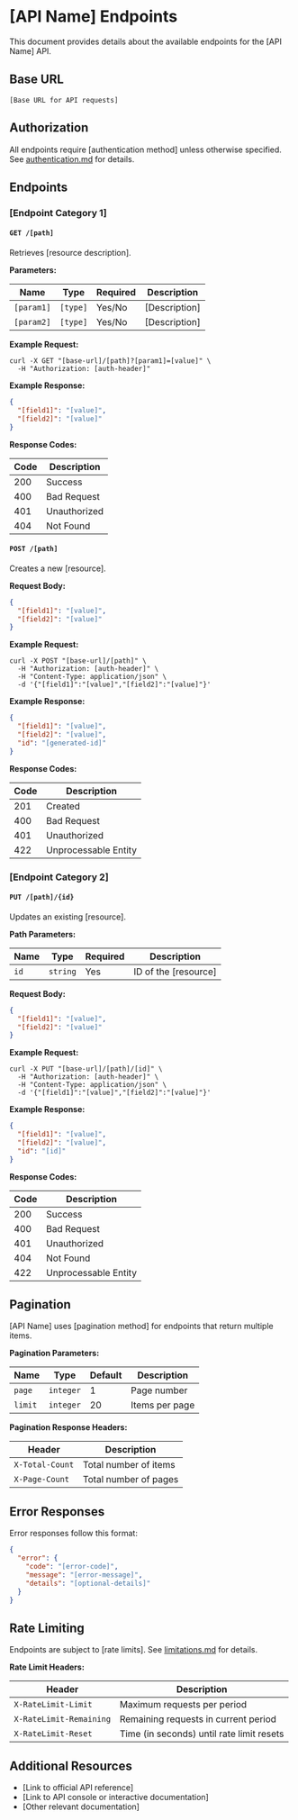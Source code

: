 # [API Name] Endpoints

This document provides details about the available endpoints for the [API Name] API.

## Base URL

```
[Base URL for API requests]
```

## Authorization

All endpoints require [authentication method] unless otherwise specified. See [authentication.md](./authentication.md) for details.

## Endpoints

### [Endpoint Category 1]

#### `GET /[path]`

Retrieves [resource description].

**Parameters:**

| Name | Type | Required | Description |
|------|------|----------|-------------|
| `[param1]` | `[type]` | Yes/No | [Description] |
| `[param2]` | `[type]` | Yes/No | [Description] |

**Example Request:**

```
curl -X GET "[base-url]/[path]?[param1]=[value]" \
  -H "Authorization: [auth-header]"
```

**Example Response:**

```json
{
  "[field1]": "[value]",
  "[field2]": "[value]"
}
```

**Response Codes:**

| Code | Description |
|------|-------------|
| 200 | Success |
| 400 | Bad Request |
| 401 | Unauthorized |
| 404 | Not Found |

#### `POST /[path]`

Creates a new [resource].

**Request Body:**

```json
{
  "[field1]": "[value]",
  "[field2]": "[value]"
}
```

**Example Request:**

```
curl -X POST "[base-url]/[path]" \
  -H "Authorization: [auth-header]" \
  -H "Content-Type: application/json" \
  -d '{"[field1]":"[value]","[field2]":"[value]"}'
```

**Example Response:**

```json
{
  "[field1]": "[value]",
  "[field2]": "[value]",
  "id": "[generated-id]"
}
```

**Response Codes:**

| Code | Description |
|------|-------------|
| 201 | Created |
| 400 | Bad Request |
| 401 | Unauthorized |
| 422 | Unprocessable Entity |

### [Endpoint Category 2]

#### `PUT /[path]/{id}`

Updates an existing [resource].

**Path Parameters:**

| Name | Type | Required | Description |
|------|------|----------|-------------|
| `id` | `string` | Yes | ID of the [resource] |

**Request Body:**

```json
{
  "[field1]": "[value]",
  "[field2]": "[value]"
}
```

**Example Request:**

```
curl -X PUT "[base-url]/[path]/[id]" \
  -H "Authorization: [auth-header]" \
  -H "Content-Type: application/json" \
  -d '{"[field1]":"[value]","[field2]":"[value]"}'
```

**Example Response:**

```json
{
  "[field1]": "[value]",
  "[field2]": "[value]",
  "id": "[id]"
}
```

**Response Codes:**

| Code | Description |
|------|-------------|
| 200 | Success |
| 400 | Bad Request |
| 401 | Unauthorized |
| 404 | Not Found |
| 422 | Unprocessable Entity |

## Pagination

[API Name] uses [pagination method] for endpoints that return multiple items.

**Pagination Parameters:**

| Name | Type | Default | Description |
|------|------|---------|-------------|
| `page` | `integer` | 1 | Page number |
| `limit` | `integer` | 20 | Items per page |

**Pagination Response Headers:**

| Header | Description |
|--------|-------------|
| `X-Total-Count` | Total number of items |
| `X-Page-Count` | Total number of pages |

## Error Responses

Error responses follow this format:

```json
{
  "error": {
    "code": "[error-code]",
    "message": "[error-message]",
    "details": "[optional-details]"
  }
}
```

## Rate Limiting

Endpoints are subject to [rate limits]. See [limitations.md](./limitations.md) for details.

**Rate Limit Headers:**

| Header | Description |
|--------|-------------|
| `X-RateLimit-Limit` | Maximum requests per period |
| `X-RateLimit-Remaining` | Remaining requests in current period |
| `X-RateLimit-Reset` | Time (in seconds) until rate limit resets |

## Additional Resources

- [Link to official API reference]
- [Link to API console or interactive documentation]
- [Other relevant documentation] 